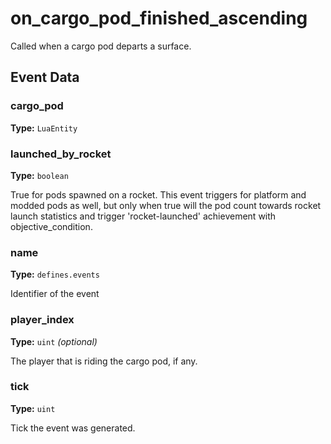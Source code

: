 # on_cargo_pod_finished_ascending

Called when a cargo pod departs a surface.

## Event Data

### cargo_pod

**Type:** `LuaEntity`

### launched_by_rocket

**Type:** `boolean`

True for pods spawned on a rocket. This event triggers for platform and modded pods as well, but only when true will the pod count towards rocket launch statistics and trigger 'rocket-launched' achievement with objective_condition.

### name

**Type:** `defines.events`

Identifier of the event

### player_index

**Type:** `uint` *(optional)*

The player that is riding the cargo pod, if any.

### tick

**Type:** `uint`

Tick the event was generated.

